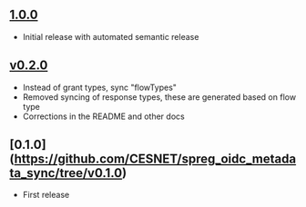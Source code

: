 ## [1.0.0]
- Initial release with automated semantic release

## [v0.2.0]
- Instead of grant types, sync "flowTypes"
- Removed syncing of response types, these are generated based on flow type
- Corrections in the README and other docs

## [0.1.0] (https://github.com/CESNET/spreg_oidc_metadata_sync/tree/v0.1.0)
- First release

[1.0.0]: https://github.com/CESNET/spreg_oidc_metadata_sync/tree/1.0.0
[v0.2.0]: https://github.com/CESNET/spreg_oidc_metadata_sync/tree/v0.2.0
[v0.1.0]: https://github.com/CESNET/spreg_oidc_metadata_sync/tree/v0.1.0

